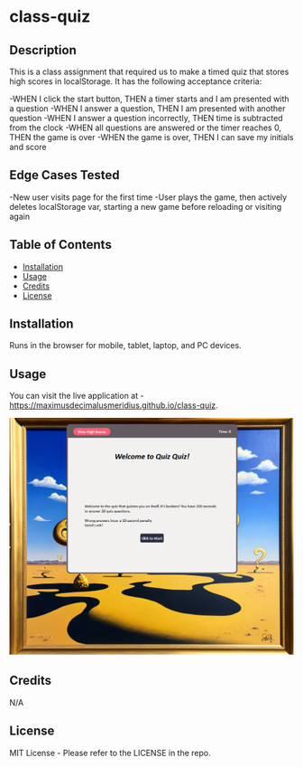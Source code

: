 # class-quiz

## Description

This is a class assignment that required us to make a timed quiz that stores high scores in localStorage.  It has the following acceptance criteria:

-WHEN I click the start button, THEN a timer starts and I am presented with a question
-WHEN I answer a question, THEN I am presented with another question
-WHEN I answer a question incorrectly, THEN time is subtracted from the clock
-WHEN all questions are answered or the timer reaches 0, THEN the game is over
-WHEN the game is over, THEN I can save my initials and score

## Edge Cases Tested

-New user visits page for the first time
-User plays the game, then actively deletes localStorage var, starting a new game before reloading or visiting again

## Table of Contents

- [Installation](#installation)
- [Usage](#usage)
- [Credits](#credits)
- [License](#license)

## Installation

Runs in the browser for mobile, tablet, laptop, and PC devices.

## Usage

You can visit the live application at - https://maximusdecimalusmeridius.github.io/class-quiz.



![site-thumbnail](./assets/images/site-thumbnail.png "Website Thumbnail")

## Credits

N/A

## License

MIT License - Please refer to the LICENSE in the repo.